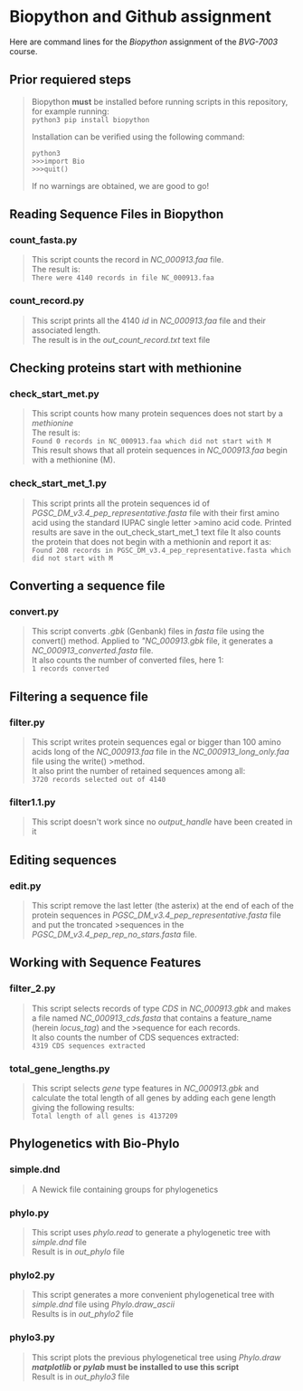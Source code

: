 # **Biopython and Github assignment**
Here are command lines for the *Biopython* assignment of the  *BVG-7003* course.  

## Prior requiered steps   
>Biopython **must** be installed before running scripts in this repository, for example running:  
> `python3 pip install biopython` 
>  
> Installation can be verified using the following command:  
> ``` 
> python3  
> >>>import Bio  
> >>>quit()
> ```  
> If no warnings are obtained, we are good to go!  

## Reading Sequence Files in Biopython  
### count_fasta.py  
>This script counts the record in *NC_000913.faa* file.  
>The result is:  
>`There were 4140 records in file NC_000913.faa`

### count_record.py  
>This script prints all the 4140 *id* in *NC_000913.faa* file and their associated length.  
>The result is in the *out_count_record.txt* text file

## Checking proteins start with methionine  
### check_start_met.py
>This script counts how many protein sequences does not start by a *methionine*  
>The result is:  
>`Found 0 records in NC_000913.faa which did not start with M`  
>This result shows that all protein sequences in *NC_000913.faa* begin with a methionine (M).  

### check_start_met_1.py
>This script prints all the protein sequences id of *PGSC_DM_v3.4_pep_representative.fasta* file with their first amino acid using the standard IUPAC single letter >amino acid code. Printed results are save in the out_check_start_met_1 text file
>It also counts the protein that does not begin with a methionin and report it as:   
>`Found 208 records in PGSC_DM_v3.4_pep_representative.fasta which did not start with M`  

## Converting a sequence file  
### convert.py  
>This script converts *.gbk* (Genbank) files in *fasta* file using the convert() method. Applied to *"NC_000913.gbk* file, it generates a *NC_000913_converted.fasta* file.  
>It also counts the number of converted files, here 1:  
>`1 records converted`  

## Filtering a sequence file  
### filter.py  
>This script writes protein sequences egal or bigger than 100 amino acids long of the *NC_000913.faa* file in the *NC_000913_long_only.faa* file using the write() >method.  
>It also print the number of retained sequences among all:  
>`3720 records selected out of 4140`  

### filter1.1.py  
>This script doesn't work since no *output_handle* have been created in it  

## Editing sequences  
### edit.py  
>This script remove the last letter (the asterix) at the end of each of the protein sequences in *PGSC_DM_v3.4_pep_representative.fasta* file and put the troncated >sequences in the *PGSC_DM_v3.4_pep_rep_no_stars.fasta* file.

## Working with Sequence Features  
### filter_2.py  
>This script selects records of type *CDS* in *NC_000913.gbk* and makes a file named *NC_000913_cds.fasta* that contains a feature_name (herein *locus_tag*) and the >sequence for each records.  
>It also counts the number of CDS sequences extracted:  
>`4319 CDS sequences extracted`  

### total_gene_lengths.py  
>This script selects *gene* type features in *NC_000913.gbk* and calculate the total length of all genes by adding each gene length giving the following results:  
>`Total length of all genes is 4137209`  

## Phylogenetics with Bio-Phylo  
### simple.dnd  
>A Newick file containing groups for phylogenetics  

### phylo.py  
>This script uses *phylo.read* to generate a phylogenetic tree with *simple.dnd* file  
>Result is in *out_phylo* file  

### phylo2.py  
>This script generates a more convenient phylogenetical tree with *simple.dnd* file using *Phylo.draw_ascii*  
>Results is in *out_phylo2* file  

### phylo3.py  
>This script plots the previous phylogenetical tree using *Phylo.draw*  
>***matplotlib* or *pylab* must be installed to use this script**  
>Result is in *out_phylo3* file  
